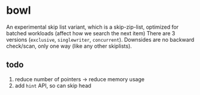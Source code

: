 # bowl

An experimental skip list variant, which is a skip-zip-list, optimized for batched workloads (affect how we search the next item)
There are 3 versions (`exclusive`, `singlewriter`, `concurrent`).
Downsides are no backward check/scan, only one way (like any other skiplists).

## todo

1. reduce number of pointers -> reduce memory usage
2. add `hint` API, so can skip head
